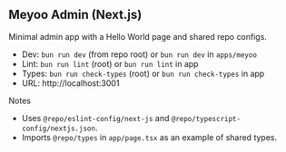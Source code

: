 ## Meyoo Admin (Next.js)

Minimal admin app with a Hello World page and shared repo configs.

- Dev: `bun run dev` (from repo root) or `bun run dev` in `apps/meyoo`
- Lint: `bun run lint` (root) or `bun run lint` in app
- Types: `bun run check-types` (root) or `bun run check-types` in app
- URL: http://localhost:3001

Notes
- Uses `@repo/eslint-config/next-js` and `@repo/typescript-config/nextjs.json`.
- Imports `@repo/types` in `app/page.tsx` as an example of shared types.

